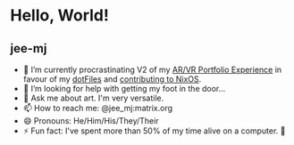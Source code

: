 # Hello, World!

## jee-mj

- 🔭 I’m currently procrastinating V2 of my [AR/VR Portfolio Experience](https://github.com/jee-mj/portfolio) in favour of my [dotFiles](https://github.com/jee-mj/dotFiles) and [contributing to NixOS](https://github.com/jee-mj/nixpkgs).
- 🤔 I’m looking for help with getting my foot in the door...
- 💬 Ask me about art. I'm very versatile.
- 📫 How to reach me: @jee_mj:matrix.org
- 😄 Pronouns: He/Him/His/They/Their
- ⚡ Fun fact: I've spent more than 50% of my time alive on a computer. 🧓

<!--
**jee-mj/jee-mj** is a ✨ _special_ ✨ repository because its `README.md` (this file) appears on your GitHub profile.

Here are some ideas to get you started:

- 🔭 I’m currently working on ...
- 🌱 I’m currently learning ...
- 👯 I’m looking to collaborate on ...
- 🤔 I’m looking for help with ...
- 💬 Ask me about ...
- 📫 How to reach me: ...
- 😄 Pronouns: ...
- ⚡ Fun fact: ...
-->
